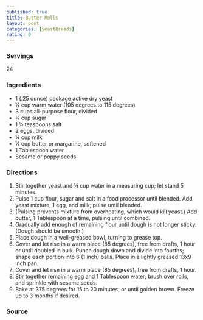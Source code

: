 ```yaml
---
published: true
title: Butter Rolls
layout: post
categories: [yeastBreads]
rating: 0
---
```

### Servings
24

### Ingredients
- 1 (.25 ounce) package active dry yeast
- ¼ cup warm water (105 degrees to 115 degrees)
- 3 cups all-purpose flour, divided
- ¼ cup sugar
- 1 ¼ teaspoons salt
- 2 eggs, divided
- ¼ cup milk
- ¼ cup butter or margarine, softened
- 1 Tablespoon water
- Sesame or poppy seeds

### Directions
1. Stir together yeast and ¼ cup water in a measuring cup; let stand 5 minutes.
2. Pulse 1 cup flour, sugar and salt in a food processor until blended.  Add yeast mixture, 1 egg, and milk; pulse until blended.
3. (Pulsing prevents mixture from overheating, which would kill yeast.)  Add butter, 1 Tablespoon at a time, pulsing until combined.
4. Gradually add enough of remaining flour until dough is not longer sticky.  (Dough should be smooth.)
5. Place dough in a well-greased bowl, turning to grease top.
6. Cover and let rise in a warm place (85 degrees), free from drafts, 1 hour or until doubled in bulk.  Punch dough down and divide into fourths; shape each portion into 6 (1 inch) balls.  Place in a lightly greased 13x9 inch pan.
7. Cover and let rise in a warm place (85 degrees), free from drafts, 1 hour.
8. Stir together remaining egg and 1 Tablespoon water; brush over rolls, and sprinkle with sesame seeds.
9. Bake at 375 degrees for 15 to 20 minutes, or until golden brown.  Freeze up to 3 months if desired.

### Source

